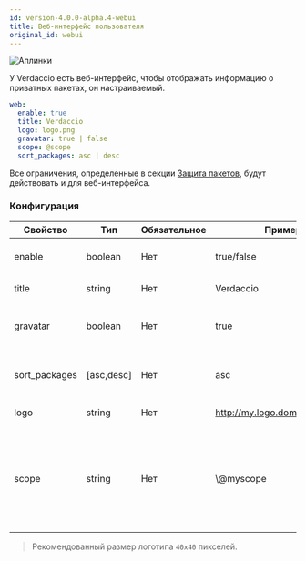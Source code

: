 ```yaml
---
id: version-4.0.0-alpha.4-webui
title: Веб-интерфейс пользователя
original_id: webui
---
```


![Аплинки](https://user-images.githubusercontent.com/558752/52916111-fa4ba980-32db-11e9-8a64-f4e06eb920b3.png)

У Verdaccio есть веб-интерфейс, чтобы отображать информацию о приватных пакетах, он настраиваемый.

```yaml
web:
  enable: true
  title: Verdaccio
  logo: logo.png
  gravatar: true | false
  scope: @scope
  sort_packages: asc | desc
```

Все ограничения, определенные в секции [Защита пакетов](protect-your-dependencies.md), будут действовать и для веб-интерфейса.

### Конфигурация

| Свойство      | Тип        | Обязательное | Пример                         | Поддержка | Описание                                                                                                                                             |
| ------------- | ---------- | ------------ | ------------------------------ | --------- | ---------------------------------------------------------------------------------------------------------------------------------------------------- |
| enable        | boolean    | Нет          | true/false                     | все       | включает/выключает веб-интерфейс                                                                                                                     |
| title         | string     | Нет          | Verdaccio                      | все       | Описание в HTML head title                                                                                                                           |
| gravatar      | boolean    | Нет          | true                           | `>v4`  | Пользовательские gravatar'ы будут/не будут генерироваться                                                                                            |
| sort_packages | [asc,desc] | Нет          | asc                            | `>v4`  | Пользовательские gravatar'ы будут/не будут генерироваться                                                                                            |
| logo          | string     | Нет          | http://my.logo.domain/logo.png | все       | URI логотипа (в шапке)                                                                                                                               |
| scope         | string     | Нет          | \\@myscope                   | все       | If you're using this registry for a specific module scope, specify that scope to set it in the webui instructions header (note: escape @ with \\@) |

> Рекомендованный размер логотипа `40x40` пикселей.